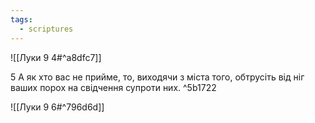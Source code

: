 ```yaml
---
tags:
  - scriptures
---
```


![[Луки 9 4#^a8dfc7]]

5 А як хто вас не прийме, то, виходячи з міста того, обтрусіть від ніг ваших порох на свідчення супроти них. ^5b1722

![[Луки 9 6#^796d6d]]